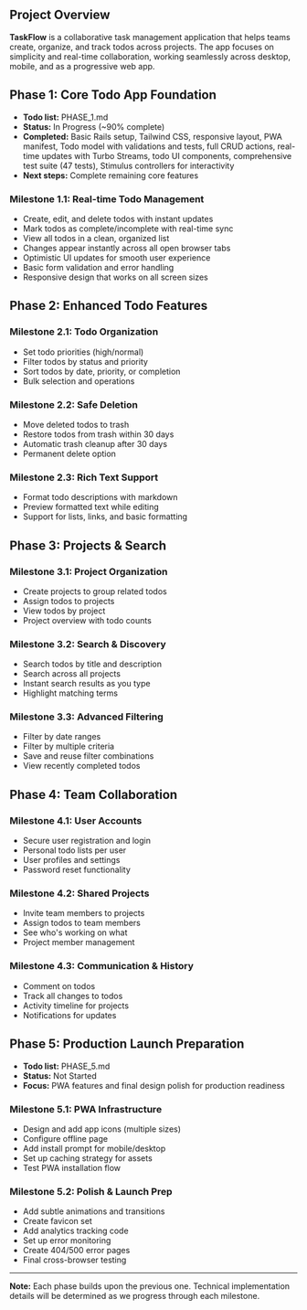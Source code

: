 ## Project Overview

**TaskFlow** is a collaborative task management application that helps teams create, organize, and track todos across projects. The app focuses on simplicity and real-time collaboration, working seamlessly across desktop, mobile, and as a progressive web app.

## Phase 1: Core Todo App Foundation

- **Todo list:** PHASE_1.md
- **Status:** In Progress (~90% complete)
- **Completed:** Basic Rails setup, Tailwind CSS, responsive layout, PWA manifest, Todo model with validations and tests, full CRUD actions, real-time updates with Turbo Streams, todo UI components, comprehensive test suite (47 tests), Stimulus controllers for interactivity
- **Next steps:** Complete remaining core features

### Milestone 1.1: Real-time Todo Management
- Create, edit, and delete todos with instant updates
- Mark todos as complete/incomplete with real-time sync
- View all todos in a clean, organized list
- Changes appear instantly across all open browser tabs
- Optimistic UI updates for smooth user experience
- Basic form validation and error handling
- Responsive design that works on all screen sizes

## Phase 2: Enhanced Todo Features

### Milestone 2.1: Todo Organization
- Set todo priorities (high/normal)
- Filter todos by status and priority
- Sort todos by date, priority, or completion
- Bulk selection and operations

### Milestone 2.2: Safe Deletion
- Move deleted todos to trash
- Restore todos from trash within 30 days
- Automatic trash cleanup after 30 days
- Permanent delete option

### Milestone 2.3: Rich Text Support
- Format todo descriptions with markdown
- Preview formatted text while editing
- Support for lists, links, and basic formatting

## Phase 3: Projects & Search

### Milestone 3.1: Project Organization
- Create projects to group related todos
- Assign todos to projects
- View todos by project
- Project overview with todo counts

### Milestone 3.2: Search & Discovery
- Search todos by title and description
- Search across all projects
- Instant search results as you type
- Highlight matching terms

### Milestone 3.3: Advanced Filtering
- Filter by date ranges
- Filter by multiple criteria
- Save and reuse filter combinations
- View recently completed todos

## Phase 4: Team Collaboration

### Milestone 4.1: User Accounts
- Secure user registration and login
- Personal todo lists per user
- User profiles and settings
- Password reset functionality

### Milestone 4.2: Shared Projects
- Invite team members to projects
- Assign todos to team members
- See who's working on what
- Project member management

### Milestone 4.3: Communication & History
- Comment on todos
- Track all changes to todos
- Activity timeline for projects
- Notifications for updates

## Phase 5: Production Launch Preparation

- **Todo list:** PHASE_5.md
- **Status:** Not Started
- **Focus:** PWA features and final design polish for production readiness

### Milestone 5.1: PWA Infrastructure
- Design and add app icons (multiple sizes)
- Configure offline page
- Add install prompt for mobile/desktop
- Set up caching strategy for assets
- Test PWA installation flow

### Milestone 5.2: Polish & Launch Prep
- Add subtle animations and transitions
- Create favicon set
- Add analytics tracking code
- Set up error monitoring
- Create 404/500 error pages
- Final cross-browser testing

---

**Note:** Each phase builds upon the previous one. Technical implementation details will be determined as we progress through each milestone.
